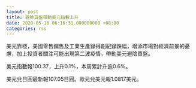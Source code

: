 ```yaml
---
layout: post
title: 避險買盤帶動美元指數上升
date: 2020-05-16 06:16:31.000000000 +08:00
categories: rss
---
```


美元靠穩，美國零售銷售及工業生產錄得創紀錄跌幅，增添市場對經濟前景的憂慮，加上投資者關注可能出現第二波疫情，帶動美元避險買盤。

美元指數報100.37，上升0.1%，本周累計升逾0.6%。

美元兌日圓最新報107.05日圓。歐元兌美元報1.0817美元。
